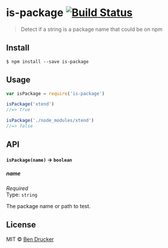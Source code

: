# is-package [![Build Status](https://travis-ci.org/bendrucker/is-package.svg?branch=master)](https://travis-ci.org/bendrucker/is-package)

> Detect if a string is a package name that could be on npm


## Install

```
$ npm install --save is-package
```


## Usage

```js
var isPackage = require('is-package')

isPackage('xtend')
//=> true

isPackage('./node_modules/xtend')
//=> false
```

## API

#### `isPackage(name)` -> `boolean`

##### name

*Required*  
Type: `string`

The package name or path to test.


## License

MIT © [Ben Drucker](http://bendrucker.me)
